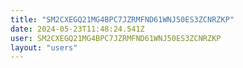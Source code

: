 ```yaml
---
title: "SM2CXEGQ21MG4BPC7JZRMFND61WNJ50ES3ZCNRZKP"
date: 2024-05-23T11:48:24.541Z
user: SM2CXEGQ21MG4BPC7JZRMFND61WNJ50ES3ZCNRZKP
layout: "users"
---
```

    
